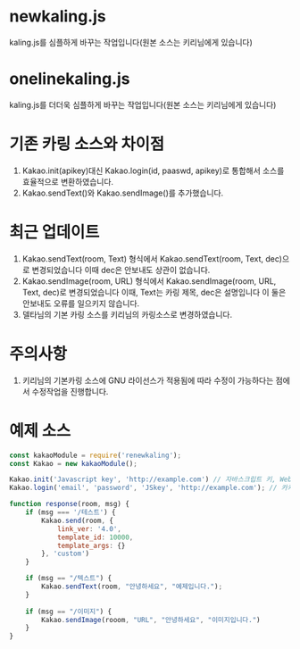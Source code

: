 # newkaling.js
kaling.js를 심플하게 바꾸는 작업입니다(원본 소스는 키리님에게 있습니다)

# onelinekaling.js
kaling.js를 더더욱 심플하게 바꾸는 작업입니다(원본 소스는 키리님에게 있습니다)

# 기존 카링 소스와 차이점
1. Kakao.init(apikey)대신 Kakao.login(id, paaswd, apikey)로 통합해서 소스를 효율적으로 변환하였습니다.
2. Kakao.sendText()와 Kakao.sendImage()를 추가했습니다.

# 최근 업데이트
1. Kakao.sendText(room, Text) 형식에서 Kakao.sendText(room, Text, dec)으로 변경되었습니다 이때 dec은 안보내도 상관이 없습니다.
2. Kakao.sendImage(room, URL) 형식에서 Kakao.sendImage(room, URL, Text, dec)로 변경되었습니다 이때, Text는 카링 제목, dec은 설명입니다 이 둘은 안보내도 오류를 일으키지 않습니다.
3. 델타님의 기본 카링 소스를 키리님의 카링소스로 변경하였습니다.

# 주의사항
1. 키리님의 기본카링 소스에 GNU 라이선스가 적용됨에 따라 수정이 가능하다는 점에서 수정작업을 진행합니다.

# 예제 소스
```javascript
const kakaoModule = require('renewkaling');
const Kakao = new kakaoModule();

Kakao.init('Javascript key', 'http://example.com') // 자바스크립트 키, Web 플랫폼에 등록한 도메인
Kakao.login('email', 'password', 'JSkey', 'http://example.com'); // 카카오링크를 보낼 계정의 이메일과 비밀번호, 자바스크립트 키, Web 플랫폼에 등록한 도메인

function response(room, msg) {
    if (msg === '/테스트') {
        Kakao.send(room, {
            link_ver: '4.0',
            template_id: 10000,
            template_args: {}
        }, 'custom')
    }

    if (msg == "/텍스트") {
        Kakao.sendText(room, "안녕하세요", "예제입니다.");
    }
    
    if (msg == "/이미지") {
        Kakao.sendImage(rooom, "URL", "안녕하세요", "이미지입니다.")
    }
}

```
